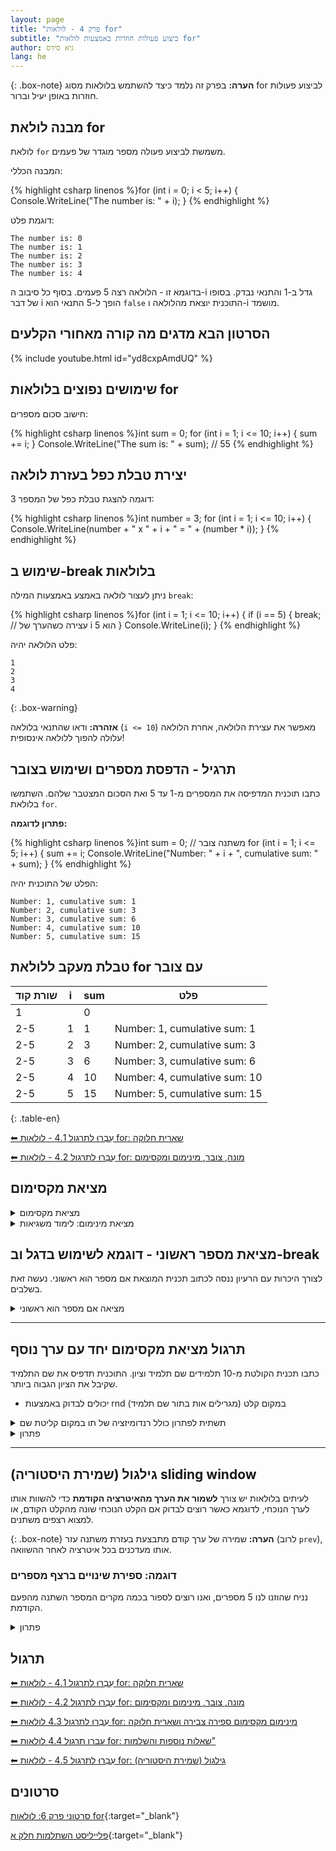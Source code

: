 ```yaml
---
layout: page
title: "פרק 4 - לולאות for"
subtitle: "ביצוע פעולות חוזרות באמצעות לולאות for"
author: גיא סידס
lang: he
---
```


{: .box-note}
**הערה:** בפרק זה נלמד כיצד להשתמש בלולאות מסוג for לביצוע פעולות חוזרות באופן יעיל וברור.

## מבנה לולאת for

לולאת `for` משמשת לביצוע פעולה מספר מוגדר של פעמים.

המבנה הכללי:

{% highlight csharp linenos %}for (int i = 0; i < 5; i++)
{
    Console.WriteLine("The number is: " + i);
}
{% endhighlight %}

דוגמת פלט:

```
The number is: 0
The number is: 1
The number is: 2
The number is: 3
The number is: 4
```
בדוגמא זו - הלולאה רצה 5 פעמים. בסוף כל סיבוב ה-i גדל ב-1 והתנאי נבדק. בסופו של דבר i הופך ל-5 התנאי הוא `false` התוכנית יוצאת מהלולאה ו-i מושמד.

## הסרטון הבא מדגים מה קורה מאחורי הקלעים
{% include youtube.html id="yd8cxpAmdUQ" %} 

## שימושים נפוצים בלולאות for

חישוב סכום מספרים:

{% highlight csharp linenos %}int sum = 0;
for (int i = 1; i <= 10; i++)
{
    sum += i;
}
Console.WriteLine("The sum is: " + sum); // 55
{% endhighlight %}

## יצירת טבלת כפל בעזרת לולאה

דוגמה להצגת טבלת כפל של המספר 3:

{% highlight csharp linenos %}int number = 3;
for (int i = 1; i <= 10; i++)
{
    Console.WriteLine(number + " x " + i + " = " + (number * i));
}
{% endhighlight %}

## שימוש ב-break בלולאות

ניתן לעצור לולאה באמצע באמצעות המילה `break`:

{% highlight csharp linenos %}for (int i = 1; i <= 10; i++)
{
    if (i == 5)
    {
        break; // עצירה כשהערך של i הוא 5
    }
    Console.WriteLine(i);
}
{% endhighlight %}

פלט הלולאה יהיה:

```
1
2
3
4
```


{: .box-warning}

**אזהרה:** ודאו שהתנאי בלולאה (`i <= 10`) מאפשר את עצירת הלולאה, אחרת הלולאה עלולה להפוך ללולאה אינסופית!

## תרגיל - הדפסת מספרים ושימוש בצובר

כתבו תוכנית המדפיסה את המספרים מ-1 עד 5 ואת הסכום המצטבר שלהם. השתמשו בלולאת `for`.

**פתרון לדוגמה:**

{% highlight csharp linenos %}int sum = 0; // משתנה צובר
for (int i = 1; i <= 5; i++)
{
    sum += i;
    Console.WriteLine("Number: " + i + ", cumulative sum: " + sum);
}
{% endhighlight %}

הפלט של התוכנית יהיה:

```
Number: 1, cumulative sum: 1
Number: 2, cumulative sum: 3
Number: 3, cumulative sum: 6
Number: 4, cumulative sum: 10
Number: 5, cumulative sum: 15
```

## טבלת מעקב ללולאת for עם צובר

| שורת קוד | i | sum | פלט|
|-----------|---|-----|---|
| 1    |  | 0   |  |
|2-5   | 1 | 1   |Number: 1, cumulative sum: 1|
| 2-5   | 2 | 3   |Number: 2, cumulative sum: 3|
| 2-5 | 3 | 6   |Number: 3, cumulative sum: 6   |
| 2-5  | 4 | 10  |Number: 4, cumulative sum: 10  |
| 2-5   | 5 | 15  | Number: 5, cumulative sum: 15 |
{: .table-en}

[⬅ עִבְרוּ לתרגול 4.1 - לולאות for: שארית חלוקה](/cs/Chapter4Ex4.1)

[⬅ עִבְרוּ לתרגול 4.2 - לולאות for: מונה, צובר, מינימום ומקסימום](/cs/Chapter4Ex4.2)

## מציאת מקסימום

<details markdown="1">
<summary>מציאת מקסימום</summary>

### ראינו כיצד מוצאים מקסימום ומינימום

```csharp
public static void QFindMax()
{
    // קלוט 5 שלמים
    int num, max;

    max = int.MinValue; // איתחול למינימלי האפשרי

    for (int i = 0; i < 5; i++)
    {
        Console.Write("Enter a number: ");
        num = int.Parse(Console.ReadLine());

        Console.WriteLine(num);
        if (num > max)
            max = num;
    }
    Console.WriteLine($"max is {max}");
}

```


## מקסימום. גרסה עם קלט כפול
**בפועל תבחרו מה שנראה לכם נכון ותלמדו רק טכניקה אחת**

```csharp
/// <summary>
/// מציאת הקלט המקסימלי מתוך 5 מספרים. קלט כפול. 
/// </summary>
public static void QFindMax()
{
    int num, max;
    // קלט כפול. 
    Console.Write("Enter a number: "); // קלט כפול
    max = int.Parse(Console.ReadLine());

    for (int i = 0; i < 4; i++) // חזרה אחת פחות
    {
        Console.Write("Enter a number: ");
        num = int.Parse(Console.ReadLine());

        Console.WriteLine(num);
        if (num > max)
            max = num;
    }
    Console.WriteLine($"max is {max}");
}

```



## מינימום
```csharp
/// <summary>
/// מציאת הקלט המינימלי. 
/// </summary>
public static void QFindMin()
{
    // קלוט 5 שלמים ומצא את המינימלי
    int num, min;

    min = int.MaxValue;

    for (int i = 0; i < 5; i++)
    {
        Console.Write("Enter a number: ");
        num = int.Parse(Console.ReadLine());

        Console.WriteLine(num);
        if (num < min)
            min = num;
    }
    Console.WriteLine($"min is {min}");
}
```




</details>

<details markdown="1">
<summary>מציאת מינימום: לימוד משגיאות</summary>

### בפתרון שלהלן הוכנסו כמה גרסאות שגויות לתנאי וגרסה אחת לא יעילה אך נכונה.

```csharp
public static void QFindMinMistaken()
{
    // קלוט 5 שלמים
    int num, max;

    max = int.MinValue; // איתחול למינימלי האפשרי

    for (int i = 0; i < 5; i++)
    {
        Console.Write("Enter a number: ");
        num = int.Parse(Console.ReadLine());

        Console.WriteLine(num);
        // לפניכם שתי גרסאות
        // האם יש גרסה נכונה? שגויה? 
        // עקבו באמצעות הדוגמא שלהלן
        //    5                3     5
        if (max <= Math.Max(next, max)) // גרסה 1
            max = next; // עקבו אחר גרסה זו

        if (max < Math.Max(next, max)) // גרסה 2
            max = next; // עקבו אחר גרסה זו
        
        // כיצד ניתן לתקן ולשפר

    }
    Console.WriteLine($"max is {max}");
}

```

</details>




## מציאת מספר ראשוני - דוגמא לשימוש בדגל וב-break

לצורך היכרות עם הרעיון ננסה לכתוב תכנית המוצאת אם מספר הוא ראשוני. נעשה זאת בשלבים.

<details markdown="1">
<summary>מציאה אם מספר הוא ראשוני</summary>



#### גרסה התחלתית שגויה - התקדמות בצעדים קטנים
```csharp
public static void QIsPrime()
{   // גרסה התחלתית שגויה. צריך להתקדם בצעדים קטנים

    //Console.Write("Enter a number: ");
    int num1 = 60;// int.Parse(Console.ReadLine());
    // לולאה לבדיקה אם המספר הוא ראשוני
    for (int i = 2; i < num1; i++)
    {
        if (num1 % i == 0) // מתחלק בדיוק
        {
            Console.WriteLine("Not prime");
        }
    }
    Console.WriteLine("IsPrime");
}
```

#### גרסה סופית, ללא אופטימיזציות

(אופטימיזציות - הן תיקונים לקוד שיגרמו לו לרוץ ביעילות גבוהה יותר. לא ננסה למצוא כאלו בשלב זה)

```csharp
public static void QIsPrime()
{
    //Console.Write("Enter a number: ");
    int num1 = 60000;// int.Parse(Console.ReadLine());
    bool isPrime = true; //דגל 
    // לולאה לבדיקה אם המספר הוא ראשוני
    for (int i = 2; i < num1; i++)
    {
        if (num1 % i == 0) // מתחלק בדיוק
        {
            Console.WriteLine("Not prime");
            isPrime = false;
            break; // יציאה מיידית מהלולאה לפני שהסתיימה
        }
    }
    // בסי שארפ אין אפשרות מובנית לדעת אם הלולאה הסתיימה רגיל
    // break או שהיה 
    if (isPrime)
        Console.WriteLine("IsPrime");
}
```


</details>


---


## תרגול מציאת מקסימום יחד עם ערך נוסף
כתבו תכנית הקולטת מ-10 תלמידים שם תלמיד וציון. התוכנית תדפיס את שם התלמיד שקיבל את הציון הגבוה ביותר.
- יכולים לבדוק באמצעות rnd במקום קלט (מגרילים אות בתור שם תלמיד)

<details markdown="1">
<summary>תשתית לפתרון כולל רנדומיזציה של תו במקום קליטת שם</summary>

```csharp
/// <summary>
/// המטרה לקלוט 10 שמות תלמידים וציונים שלהם (או להגריל זאת)
/// ולהדפיס את שם התלמיד שקיבל את הציון הגבוה ביותר
///  ========== שפרו את הקוד כדי שיבצע את מה שנדרש =========
///  ========  כרגע הוא סתם מוצא ציון מקסימלי
/// </summary>
public static void Main()
{
    int num, max;
    max = -1; // איתחול למינימלי האפשרי
    char myInitial = '-'; // האות הראשונה של שם התלמיד
    // use of unitialized variable האיתחול מראש - כדי למנוע שגיאת 

    for (int i = 0; i < 10; i++)
    {
        //random השאלה פתורה באמצעות 
        myInitial = (char)rnd.Next(65, 100); 
        num = rnd.Next(20, 100);

        Console.WriteLine(myInitial);
        Console.WriteLine(num);
        if (num > max)
            max = num;
    }
    Console.WriteLine($"max is {max}");
    Console.WriteLine(myInitial); // חייב להגדיר בחוץ ולאתחל
}
```
</details>

<details markdown="1">
<summary>פתרון</summary>

{% highlight csharp linenos %}
/// <summary>
/// הקוד המוצא מקסימום וערך נלווה למקסימום
/// </summary>
public static void Main()
{
    int max;
    max = -1; // איתחול לגודל שאינו בטווח האפשרויות
    string bestName = "";
    for (int i = 0; i < 10; i++)
    {
        Console.WriteLine("Enter name");
        string name = Console.ReadLine();

        Console.Write("Enter grade: ");
        int num = int.Parse(Console.ReadLine());

        if (num > max) //מצאנו מקסימום חדש 
        {
            max = num;
            bestName = name;
        }
    }
    Console.WriteLine($"Mr {bestName} got the best grade: {max}");

}
{% endhighlight %}

</details>

---

## גילגול (שמירת היסטוריה) sliding window

לעיתים בלולאות יש צורך **לשמור את הערך מהאיטרציה הקודמת** כדי להשוות אותו לערך הנוכחי, לדוגמא כאשר רוצים לבדוק אם הקלט הנוכחי שונה מהקלט הקודם, או למצוא רצפים משתנים.

{: .box-note}
**הערה:** שמירה של ערך קודם מתבצעת בעזרת משתנה עזר (לרוב `prev`), אותו מעדכנים בכל איטרציה לאחר ההשוואה.

### דוגמה: ספירת שינויים ברצף מספרים

נניח שהוזנו לנו 5 מספרים, ואנו רוצים לספור בכמה מקרים המספר השתנה מהפעם הקודמת.

<details markdown="1">
<summary>פתרון</summary>

{% highlight csharp linenos %}int count = 0;
int prev = 0;

for (int i = 0; i < 5; i++)
{
    Console.Write("Enter a number: ");
    int num = int.Parse(Console.ReadLine());

    if (i > 0 && num != prev)
    {
        count++;
    }

    prev = num; // גילגול: שומרים את הקלט האחרון
}

Console.WriteLine("Number of changes: " + count);
{% endhighlight %}

**הסבר:**  
בלולאה מתקבל קלט מהמשתמש, משווים אותו לערך הקודם (`prev`), ואם יש שינוי – מגדילים את המונה.  
לאחר ההשוואה, "מגלגלים" את הערך הנוכחי למשתנה `prev` כדי שישמש אותנו בסיבוב הבא.

</details>

## תרגול

[⬅ עִבְרוּ לתרגול 4.1 - לולאות for: שארית חלוקה](/cs/Chapter4Ex4.1)

[⬅ עִבְרוּ לתרגול 4.2 - לולאות for: מונה, צובר, מינימום ומקסימום](/cs/Chapter4Ex4.2)

[⬅ עִבְרוּ לתרגול 4.3 לולאות for: מינימום מקסימום ספירה צבירה ושארית חלוקה](/cs/Chapter4Ex4.3)

[⬅ עברו תרגול 4.4 לולאות for: שאלות נוספות והשלמות"](/cs/Chapter4Ex4.4)

[⬅ עִבְרוּ לתרגול 4.5 - לולאות for: גילגול (שמירת היסטוריה)](/cs/Chapter4Ex4.5)



## סרטונים
[סרטוני פרק 6: לולאות for](https://www.youtube.com/playlist?list=PLw4P_RdfuzShl0iRsytc83T2ZHm3kvUAD){:target="_blank"}

[פלייליסט השתלמות חלק א](https://www.youtube.com/playlist?list=PLnVUJu2KuoA04DlduroHvjZfhbxagO9nP){:target="_blank"}